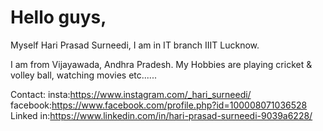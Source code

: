 # Hello guys,

Myself Hari Prasad Surneedi, I am in IT branch IIIT Lucknow.

I am from Vijayawada, Andhra Pradesh.
My Hobbies are playing cricket & volley ball, watching movies etc......

Contact:
insta:https://www.instagram.com/_hari_surneedi/
facebook:https://www.facebook.com/profile.php?id=100008071036528
Linked in:https://www.linkedin.com/in/hari-prasad-surneedi-9039a6228/

